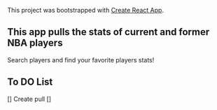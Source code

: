 This project was bootstrapped with [Create React App](https://github.com/facebook/create-react-app).

## This app pulls the stats of current and former NBA players
Search players and find your favorite players stats!


## To DO List
[] Create pull
[] 